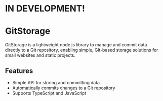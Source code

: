 # IN DEVELOPMENT!

# GitStorage

GitStorage is a lightweight node.js library to manage and commit data directly to a Git repository, enabling simple, Git-based storage solutions for small websites and static projects.

## Features

- Simple API for storing and committing data
- Automatically commits changes to a Git repository
- Supports TypeScript and JavaScript
